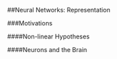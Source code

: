 ##Neural Networks: Representation

###Motivations

####Non-linear Hypotheses

####Neurons and the Brain
